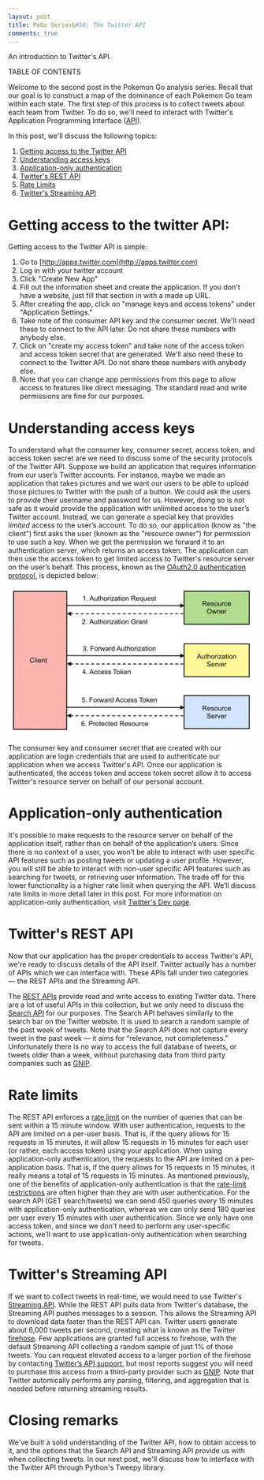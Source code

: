```yaml
---
layout: post
title: PoGo Series&#58; The Twitter API
comments: true
---
```


An introduction to Twitter's API.

<!--more-->

TABLE OF CONTENTS

Welcome to the second post in the Pokemon Go analysis series.  Recall that our goal is to construct a map of the dominance of each Pokemon Go team within each state.  The first step of this process is to collect tweets about each team from Twitter.  To do so, we'll need to interact with Twitter's Application Programming Interface ([API](https://www.quora.com/What-is-an-API-4)).

In this post, we'll discuss the following topics:

1. [Getting access to the Twitter API](#access)
2. [Understanding access keys](#keys)
3. [Application-only authentication](#app-only)
4. [Twitter's REST API](#restAPI)
5. [Rate Limits](#rate)
6. [Twitter's Streaming API](#streamAPI)



# <a name="access"></a>Getting access to the twitter API:


Getting access to the Twitter API is simple:

1. Go to [http://apps.twitter.com](http://apps.twitter.com)
2. Log in with your twitter account
3. Click "Create New App"
4. Fill out the information sheet and create the application.  If you don't have a website, just fill that section in with a made up URL.
5. After creating the app, click on "manage keys and access tokens" under "Application Settings."
6. Take note of the consumer API key and the consumer secret.  We'll need these to connect to the API later. Do not share these numbers with anybody else.
6. Click on "create my access token" and take note of the access token and access token secret that are generated.  We'll also need these to connect to the Twitter API.  Do not share these numbers with anybody else.
7. Note that you can change app permissions from this page to allow access to features like direct messaging. The standard read and write permissions are fine for our purposes.

# <a name="keys"></a>Understanding access keys

To understand what the consumer key, consumer secret, access token, and access token secret are we need to discuss some of the security protocols of the Twitter API.  Suppose we build an application that requires information from our user’s Twitter accounts.  For instance, maybe we made an application that takes pictures and we want our users to be able to upload those pictures to Twitter with the push of a button.  We could ask the users to provide their username and password for us.  However, doing so is not safe as it would provide the application with unlimited access to the user’s Twitter account.  Instead, we can generate a special key that provides <i>limited</i> access to the user’s account.  To do so, our application (know as "the client") first asks the user (known as the "resource owner") for permission to use such a key.  When we get the permission we forward it to an authentication server, which returns an access token.  The application can then use the access token to get limited access to Twitter's resource server on the user’s behalf.  This process, known as the [OAuth2.0 authentication protocol](https://tools.ietf.org/html/rfc6749#section-1.3), is depicted below:

![OAuth2.0 Protocol](https://raw.githubusercontent.com/Raknoche/Raknoche.github.io/master/_posts/Images/Oauth2p0_Protocol.png)

The consumer key and consumer secret that are created with our application are login credentials that are used to authenticate our application when we access Twitter's API.  Once our application is authenticated, the access token and access token secret allow it to access Twitter's resource server on behalf of our personal account. 


# <a name="app-only"></a> Application-only authentication
It's possible to make requests to the resource server on behalf of the application itself, rather than on behalf of the application’s users.  Since there is no context of a user, you won’t be able to interact with user specific API features such as posting tweets or updating a user profile.  However, you will still be able to interact with non-user specific API features such as searching for tweets, or retrieving user information.  The trade off for this lower functionality is a higher rate limit when querying the API.  We’ll discuss rate limits in more detail later in this post.  For more information on application-only authentication, visit [Twitter's Dev page](https://dev.twitter.com/oauth/application-only).


# <a name="restAPI"></a> Twitter's REST API

Now that our application has the proper credentials to access Twitter's API, we're ready to discuss details of the API itself.  Twitter actually has a number of APIs which we can interface with.  These APIs fall under two categories &mdash; the REST APIs and the Streaming API.  


The [REST APIs](https://dev.twitter.com/rest/public) provide read and write access to existing Twitter data.  There are a lot of useful APIs in this collection, but we only need to discuss the [Search API](https://dev.twitter.com/rest/public/search) for our purposes.  The Search API behaves similarly to the search bar on the Twitter website.  It is used to search a random sample of the past week of tweets.  Note that the Search API does not capture every tweet in the past week &mdash; it aims for “relevance, not completeness.”  Unfortunately there is no way to access the full database of tweets, or tweets older than a week, without purchasing data from third party companies such as [GNIP](https://www.gnip.com/). 

# <a name="rate"></a> Rate limits

The REST API enforces a [rate limit](https://dev.twitter.com/rest/public/rate-limiting) on the number of queries that can be sent within a 15 minute window.  With user authentication, requests to the API are limited on a per-user basis.  That is, if the query allows for 15 requests in 15 minutes, it will allow 15 requests in 15 minutes for each user (or rather, each access token) using your application.  When using application-only authentication, the requests to the API are limited on a per-application basis.  That is, if the query allows for 15 requests in 15 minutes, it really means a total of 15 requests in 15 minutes.  As mentioned previously, one of the benefits of application-only authentication is that the [rate-limit restrictions](https://dev.twitter.com/rest/public/rate-limits
) are often higher than they are with user authentication.  For the search API (GET search/tweets) we can send 450 queries every 15 minutes with application-only authentication, whereas we can only send 180 queries per user every 15 minutes with user authentication. Since we only have one access token, and since we don't need to perform any user-specific actions, we’ll want to use application-only authentication when searching for tweets.


# <a name="streamAPI"></a> Twitter's Streaming API


If we want to collect tweets in real-time, we would need to use Twitter's [Streaming API](https://dev.twitter.com/streaming/overview).  While the REST API pulls data from Twitter's database, the Streaming API pushes messages to a session.  This allows the Streaming API to download data faster than the REST API can.  Twitter users generate about 6,000 tweets per second, creating what is known as the Twitter [firehose](https://dev.twitter.com/streaming/firehose).  Few applications are granted full access to firehose, with the default Streaming API collecting a random sample of just 1% of those tweets.  You can request elevated access to a larger portion of the firehose by contacting [Twitter’s API support](https://dev.twitter.com/overview/general/support), but most reports suggest you will need to purchase this access from a third-party provider such as [GNIP](https://www.gnip.com/).  Note that Twitter automically performs any parsing, filtering, and aggregation that is needed before returning streaming results.  


# Closing remarks

We've built a solid understanding of the Twitter API, how to obtain access to it, and the options that the Search API and Streaming API provide us with when collecting tweets.  In our next post, we'll discuss how to interface with the Twitter API through Python's Tweepy library.